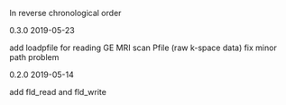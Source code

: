 In reverse chronological order

0.3.0 2019-05-23

add loadpfile for reading GE MRI scan Pfile (raw k-space data)
fix minor path problem

0.2.0 2019-05-14

add fld_read and fld_write
